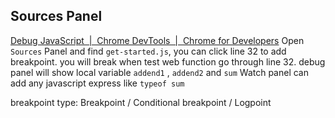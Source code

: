 ## Sources Panel
[Debug JavaScript  |  Chrome DevTools  |  Chrome for Developers](https://developer.chrome.com/docs/devtools/javascript)
Open `Sources` Panel and find `get-started.js`, you can click line 32 to add breakpoint.
you will break when test web function go through line 32.
debug panel will show local variable `addend1` , `addend2` and `sum`
Watch panel can add any javascript express like `typeof sum`

breakpoint type: Breakpoint / Conditional breakpoint / Logpoint


